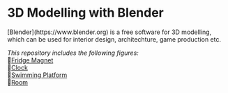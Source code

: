 <h1>3D Modelling with Blender</h1>

<p>[Blender](https://www.blender.org) is a free software for 3D modelling, which can be used for interior design, architechture, game production etc.</p>

*This repository includes the following figures:*<br>
:bug:[Fridge Magnet](#fridge_magnet)<br>
:bug:[Clock](#clock)<br>
:bug:[Swimming Platform](#swimming_platform)<br>
:bug:[Room](#room)
